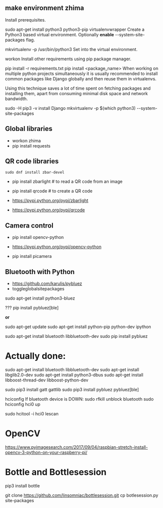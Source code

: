 
make environment **zhima**
--------------------------

Install prerequisites.

sudo apt-get install python3 python3-pip virtualenvwrapper
Create a Python3 based virtual environment. Optionally **enable** --system-site-packages flag.

mkvirtualenv -p /usr/bin/python3 <venv-name>
Set into the virtual environment.

workon <venv-name>
Install other requirements using pip package manager.

pip install -r requirements.txt
pip install <package_name>
When working on multiple python projects simultaneously it is usually recommended to install common packages like Django globally and then reuse them in virtualenvs.

Using this technique saves a lot of time spent on fetching packages and installing them, apart from consuming minimal disk space and network bandwidth.

sudo -H pip3 -v install Django
mkvirtualenv -p $(which python3) --system-site-packages <venv-name>

Global libraries
----------------

- workon zhima
- pip install requests


QR code libraries
-----------------

````
sudo dnf install zbar-devel
````
- pip install zbarlight  # to read a QR code from an image
- pip install qrcode  # to create a QR code

- https://pypi.python.org/pypi/zbarlight
- https://pypi.python.org/pypi/qrcode


Camera control
--------------
- pip install opencv-python
- https://pypi.python.org/pypi/opencv-python

- pip install picamera

Bluetooth with Python
---------------------
- https://github.com/karulis/pybluez
- toggleglobalsitepackages

sudo apt-get install python3-bluez

??? pip install pybluez[ble]

**or**

sudo apt-get update
sudo apt-get install python-pip python-dev ipython

sudo apt-get install bluetooth libbluetooth-dev
sudo pip install pybluez


Actually done:
==============
sudo apt-get install bluetooth libbluetooth-dev
sudo apt-get install libglib2.0-dev
sudo apt-get install python3-dbus
sudo apt-get install libboost-thread-dev libboost-python-dev

sudo pip3 install gatt gattlib
sudo pip3 install pybluez pybluez[ble]



hciconfig
If bluetooth device is DOWN:
sudo rfkill unblock bluetooth
sudo hciconfig  hci0 up

sudo hcitool -i hci0 lescan

OpenCV
======
https://www.pyimagesearch.com/2017/09/04/raspbian-stretch-install-opencv-3-python-on-your-raspberry-pi/

Bottle and Bottlesession
========================

pip3 install bottle

git clone https://github.com/linsomniac/bottlesession.git
cp botlesession.py  site-packages